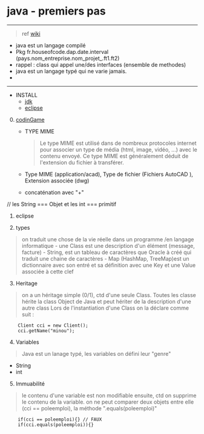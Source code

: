 # java - premiers pas

----

> ref [wiki]('https://fr.wikipedia.org/wiki/Java_(langage)')

- java est un langage compilé
- Pkg
fr.houseofcode.dap.date.interval
(pays.nom_entreprise.nom_projet_.ft1.ft2)
- rappel : class qui appel une/des interfaces (ensemble de methodes)
- java est un langage typé qui ne varie jamais.
-

-----------------------------

- INSTALL
    - [jdk]('http://www.oracle.com/technetwork/java/javase/downloads/jdk8-downloads-2133151.html')
    - [eclipse]('http://www.eclipse.org/downloads/download.php?file=/technology/epp/downloads/release/photon/R/eclipse-jee-photon-R-win32-x86_64.zip')


0. [codinGame]('https://www.codingame.com/start')
    - TYPE MIME
      > Le type MIME est utilisé dans de nombreux protocoles internet pour associer un type de média (html, image, vidéo, ...) avec le contenu envoyé. Ce type MIME est généralement déduit de l'extension du fichier à transférer.

    - Type MIME (application/acad),	Type de fichier (Fichiers AutoCAD ), Extension associée (dwg)




    - concaténation avec "+"


// les String === Objet et les int === primitif



1. eclipse

2. types
> on traduit une chose de la vie réelle dans un programme /en langage informatique
    - une Class est une description d'un élément (message, facture)
    - String, est un tableau de caractères que Oracle à créé qui traduit une chaine de caractères
    - Map (HashMap, TreeMap)est un dictionnaire avec son entré et sa définition avec une Key et une Value associée à cette clef

3. Heritage
> on a un héritage simple (0/1), ctd d'une seule Class. Toutes les classe hérite la class Object de Java et peut hériter de la description d'une autre class
Lors de l'instantiation d'une Class on la déclare comme suit :
```
    Client cci = new Client();
    cci.getName("minou");
```

4. Variables
> Java est un lanage typé, les variables on défini leur "genre"
  - String
  - int

5. Immuabilité
> le contenu d'une variable est non modifiable ensuite, ctd on supprime le contenu de la variable.
on ne peut comparer deux objets entre elle (cci == poleemploi),  la méthode ".equals(poleemploi)"
```
    if(cci == poleemploi){} // FAUX
    if(cci.equals(poleemploi)){}
```